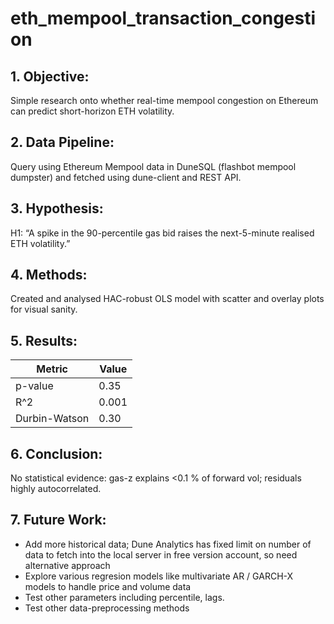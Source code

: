 # eth_mempool_transaction_congestion
## 1. Objective:
Simple research onto whether real-time mempool congestion on Ethereum can predict short-horizon ETH volatility.

## 2. Data Pipeline:
Query using Ethereum Mempool data in DuneSQL (flashbot mempool dumpster) and fetched using dune-client and REST API. 

## 3. Hypothesis:
H1: “A spike in the 90-percentile gas bid raises the next-5-minute realised ETH volatility.”

## 4. Methods:
Created and analysed HAC-robust OLS model with scatter and overlay plots for visual sanity.

## 5. Results:

| Metric        | Value         |
| ------------- | ------------- |
| p-value       | 0.35          |
| R^2           | 0.001         |
| Durbin-Watson | 0.30          |

## 6. Conclusion:
No statistical evidence: gas-z explains <0.1 % of forward vol; residuals highly autocorrelated.

## 7. Future Work:
- Add more historical data; Dune Analytics has fixed limit on number of data to fetch into the local server in free version account, so need alternative approach
- Explore various regresion models like multivariate AR / GARCH-X models to handle price and volume data
- Test other parameters including percentile, lags.
- Test other data-preprocessing methods